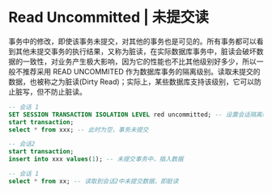 # Read Uncommitted | 未提交读

事务中的修改，即使该事务未提交，对其他的事务也是可见的。所有事务都可以看到其他未提交事务的执行结果，又称为脏读，在实际数据库事务中，脏读会破坏数据的一致性，对业务产生极大影响，因为它的性能也不比其他级别好多少，所以一般不推荐采用 READ UNCOMMITED 作为数据库事务的隔离级别。读取未提交的数据，也被称之为脏读(Dirty Read)；实际上，某些数据库支持该级别，它可以防止脏写，但不防止脏读。

```sql
-- 会话 1
SET SESSION TRANSACTION ISOLATION LEVEL red uncommitted; -- 设置会话隔离级别为未提交读
start transaction;
select * from xxx; -- 此时为空，事务未提交

-- 会话2
start transaction;
insert into xxx values(1); -- 未提交事务中，插入数据

-- 会话 1
select * from xx; -- 读取到会话2中未提交数据，即脏读
```
